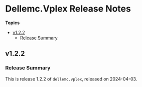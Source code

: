 # Dellemc\.Vplex Release Notes

**Topics**

- <a href="#v1-2-2">v1\.2\.2</a>
    - <a href="#release-summary">Release Summary</a>

<a id="v1-2-2"></a>
## v1\.2\.2

<a id="release-summary"></a>
### Release Summary

This is release 1\.2\.2 of <code>dellemc\.vplex</code>\, released on 2024\-04\-03\.
